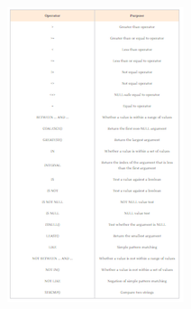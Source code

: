 ![](https://github.com/AlexandrosPanag/My_SQL_Projects/blob/main/Operators%20in%20SQL/Operators.png)
